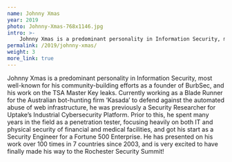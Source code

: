```yaml
---
name: Johnny Xmas
year: 2019
photo: Johnny-Xmas-768x1146.jpg
intro: >-
    Johnny Xmas is a predominant personality in Information Security, most well-known for his community-building efforts as a founder of BurbSec, and his work on the TSA Master Key leaks. Currently working as a Blade Runner for the Australian bot-hunting firm ‘Kasada’ to defend against the automated abuse of web infrastructure, he was previously a Security Researcher for Uptake’s Industrial Cybersecurity Platform.
permalink: /2019/johnny-xmas/
weight: 3
more_link: true
---
```


Johnny Xmas is a predominant personality in Information Security, most well-known for his community-building efforts as a founder of BurbSec, and his work on the TSA Master Key leaks. Currently working as a Blade Runner for the Australian bot-hunting firm ‘Kasada’ to defend against the automated abuse of web infrastructure, he was previously a Security Researcher for Uptake’s Industrial Cybersecurity Platform. Prior to this, he spent many years in the field as a penetration tester, focusing heavily on both IT and physical security of financial and medical facilities, and got his start as a Security Engineer for a Fortune 500 Enterprise. He has presented on his work over 100 times in 7 countries since 2003, and is very excited to have finally made his way to the Rochester Security Summit!